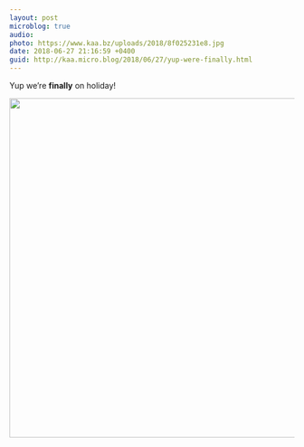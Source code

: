 ```yaml
---
layout: post
microblog: true
audio: 
photo: https://www.kaa.bz/uploads/2018/8f025231e8.jpg
date: 2018-06-27 21:16:59 +0400
guid: http://kaa.micro.blog/2018/06/27/yup-were-finally.html
---
```

Yup we’re **finally** on holiday!

<img src="https://www.kaa.bz/uploads/2018/8f025231e8.jpg" width="600" height="600" />

